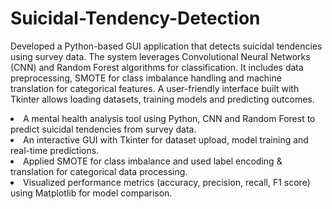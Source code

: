 # Suicidal-Tendency-Detection
Developed a Python-based GUI application that detects suicidal tendencies using survey data. The system leverages Convolutional Neural Networks (CNN) and Random Forest algorithms for classification. It includes data preprocessing, SMOTE for class imbalance handling and machine translation for categorical features. A user-friendly interface built with Tkinter allows loading datasets, training models and predicting outcomes.
<li>A mental health analysis tool using Python, CNN and Random Forest to predict suicidal tendencies from survey data.</li>
<li>An interactive GUI with Tkinter for dataset upload, model training and real-time predictions.</li>
<li>Applied SMOTE for class imbalance and used label encoding & translation for categorical data processing.</li>
<li>Visualized performance metrics (accuracy, precision, recall, F1 score) using Matplotlib for model comparison.</li>
